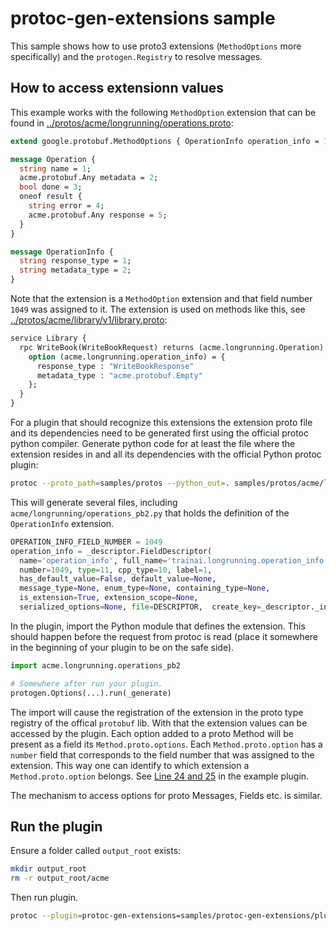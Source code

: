 # protoc-gen-extensions sample

This sample shows how to use proto3 extensions (`MethodOptions` more specifically) and the `protogen.Registry` to resolve messages.

## How to access extensionn values

This example works with the following `MethodOption` extension that can be found in [../protos/acme/longrunning/operations.proto](../protos/acme/longrunning/operations.proto):

```proto
extend google.protobuf.MethodOptions { OperationInfo operation_info = 1049; }

message Operation {
  string name = 1;
  acme.protobuf.Any metadata = 2;
  bool done = 3;
  oneof result {
    string error = 4;
    acme.protobuf.Any response = 5;
  }
}

message OperationInfo {
  string response_type = 1;
  string metadata_type = 2;
}
```

Note that the extension is a `MethodOption` extension and that field number `1049` was assigned to it.
The extension is used on methods like this, see [../protos/acme/library/v1/library.proto](../protos/acme/library/v1/library.proto):

```proto
service Library {
  rpc WriteBook(WriteBookRequest) returns (acme.longrunning.Operation) {
    option (acme.longrunning.operation_info) = {
      response_type : "WriteBookResponse"
      metadata_type : "acme.protobuf.Empty"
    };
  }
}
````

For a plugin that should recognize this extensions the extension proto file and its dependencies need to be generated first using the official protoc python compiler.
Generate python code for at least the file where the extension resides in and all its dependencies with the official Python protoc plugin:

```sh
protoc --proto_path=samples/protos --python_out=. samples/protos/acme/longrunning/operations.proto samples/protos/acme/protobuf/any.proto
```

This will generate several files, including `acme/longrunning/operations_pb2.py` that holds the definition of the `OperationInfo` extension.

```python
OPERATION_INFO_FIELD_NUMBER = 1049
operation_info = _descriptor.FieldDescriptor(
  name='operation_info', full_name='trainai.longrunning.operation_info', index=0,
  number=1049, type=11, cpp_type=10, label=1,
  has_default_value=False, default_value=None,
  message_type=None, enum_type=None, containing_type=None,
  is_extension=True, extension_scope=None,
  serialized_options=None, file=DESCRIPTOR,  create_key=_descriptor._internal_create_key)
```

In the plugin, import the Python module that defines the extension. 
This should happen before the request from protoc is read (place it somewhere in the beginning of your plugin to be on the safe side).

```python
import acme.longrunning.operations_pb2

# Somewhere after run your plugin.
protogen.Options(...).run(_generate)
```

The import will cause the registration of the extension in the proto type registry of the offical `protobuf` lib. 
With that the extension values can be accessed by the plugin.
Each option added to a proto Method will be present as a field its `Method.proto.options`.
Each `Method.proto.option` has a `number` field that corresponds to the field number that was assigned to the extension.
This way one can identify to which extension a `Method.proto.option` belongs.
See [Line 24 and 25](./plugin.py#L24-L25) in the example plugin.

The mechanism to access options for proto Messages, Fields etc. is similar.

## Run the plugin

Ensure a folder called `output_root` exists:

```sh
mkdir output_root
rm -r output_root/acme
```

Then run plugin.

```sh
protoc --plugin=protoc-gen-extensions=samples/protoc-gen-extensions/plugin.py --extensions_out=output_root -I samples/protos samples/protos/acme/**/*.proto
```

